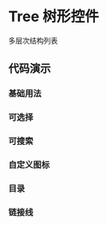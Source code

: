 # Tree 树形控件

多层次结构列表

## 代码演示

### 基础用法

<code src='./site/baseTree.tsx'></code>

### 可选择

<code src='./site/checkedTree.tsx'></code>

### 可搜索

<code src='./site/searchedTree.tsx'></code>

### 自定义图标

<code src='./site/customIcon.tsx'></code>

### 目录

<code src='./site/directoryTreeDemo.tsx'></code>

### 链接线

<code src='./site/lineTree.tsx'></code>
